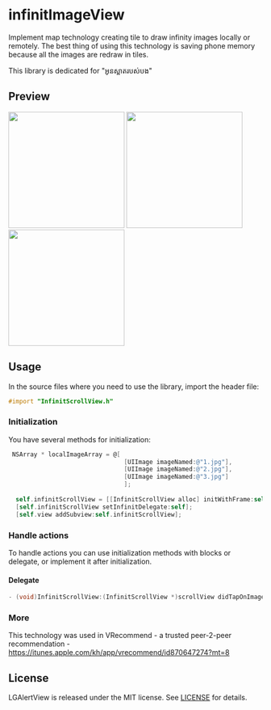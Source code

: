 # infinitImageView

Implement map technology creating tile to draw infinity images locally or remotely. The best thing of using this technology is saving phone memory because all the images are redraw in tiles.

This library is dedicated for "អូនស្អាតរបស់បង"

## Preview

<img src="https://www.dropbox.com/s/029ghv4rho0h4qs/1.png?dl=0" width="230"/>
<img src="https://www.dropbox.com/s/ww4y1qplo6jk2z0/2.png?dl=0" width="230"/>
<img src="https://www.dropbox.com/s/3ab63d5sfsdm0zg/3.png?dl=0" width="230"/>

## Usage

In the source files where you need to use the library, import the header file:

```objective-c
#import "InfinitScrollView.h"
```

### Initialization

You have several methods for initialization:

```objective-c
 NSArray * localImageArray = @[
                                [UIImage imageNamed:@"1.jpg"],
                                [UIImage imageNamed:@"2.jpg"],
                                [UIImage imageNamed:@"3.jpg"]
                                ];
  
  self.infinitScrollView = [[InfinitScrollView alloc] initWithFrame:self.view.frame withArray:localImageArray];
  [self.infinitScrollView setInfinitDelegate:self];
  [self.view addSubview:self.infinitScrollView];
```

### Handle actions

To handle actions you can use initialization methods with blocks or delegate, or implement it after initialization.

#### Delegate

```objective-c
- (void)InfinitScrollView:(InfinitScrollView *)scrollView didTapOnImage:(UIImage *)image;
```

### More

This technology was used in VRecommend - a trusted peer-2-peer recommendation - https://itunes.apple.com/kh/app/vrecommend/id870647274?mt=8

## License

LGAlertView is released under the MIT license. See [LICENSE](https://raw.githubusercontent.com/Friend-LGA/LGAlertView/master/LICENSE) for details.
